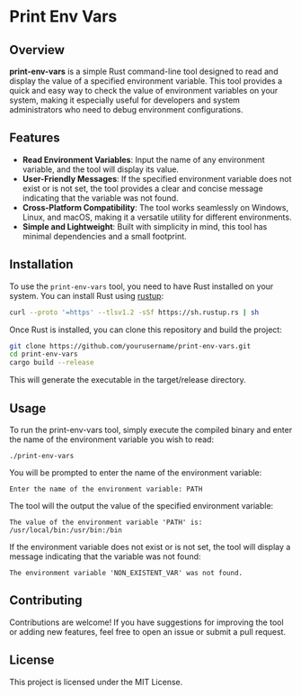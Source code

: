 ﻿# Print Env Vars

## Overview

**print-env-vars** is a simple Rust command-line tool designed to read and display the value of a specified environment variable. This tool provides a quick and easy way to check the value of environment variables on your system, making it especially useful for developers and system administrators who need to debug environment configurations.

## Features

- **Read Environment Variables**: Input the name of any environment variable, and the tool will display its value.
- **User-Friendly Messages**: If the specified environment variable does not exist or is not set, the tool provides a clear and concise message indicating that the variable was not found.
- **Cross-Platform Compatibility**: The tool works seamlessly on Windows, Linux, and macOS, making it a versatile utility for different environments.
- **Simple and Lightweight**: Built with simplicity in mind, this tool has minimal dependencies and a small footprint.

## Installation

To use the `print-env-vars` tool, you need to have Rust installed on your system. You can install Rust using [rustup](https://rustup.rs/):

```sh
curl --proto '=https' --tlsv1.2 -sSf https://sh.rustup.rs | sh
```

Once Rust is installed, you can clone this repository and build the project:
```sh
git clone https://github.com/yourusername/print-env-vars.git
cd print-env-vars
cargo build --release
```
This will generate the executable in the target/release directory.

## Usage
To run the print-env-vars tool, simply execute the compiled binary and enter the name of the environment variable you wish to read:

```shell
./print-env-vars
```
 You will be prompted to enter the name of the environment variable:
 ```shell
Enter the name of the environment variable: PATH
```
The tool will the output the value of the specified environment variable:
```shell
The value of the environment variable 'PATH' is: /usr/local/bin:/usr/bin:/bin
```
If the environment variable does not exist or is not set, the tool will display a message indicating that the variable was not found:
```shell
The environment variable 'NON_EXISTENT_VAR' was not found.
```

## Contributing
Contributions are welcome! If you have suggestions for improving the tool or adding new features, feel free to open an issue or submit a pull request.

## License
This project is licensed under the MIT License.

